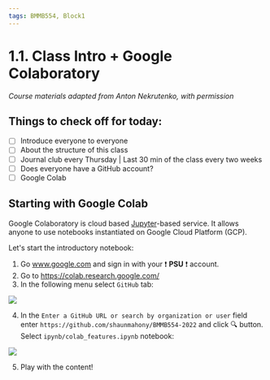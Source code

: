 ```yaml
---
tags: BMMB554, Block1
---
```


# 1.1. Class Intro + Google Colaboratory

*Course materials adapted from Anton Nekrutenko, with permission*

## Things to check off for today:

- [ ] Introduce everyone to everyone
- [ ] About the structure of this class
- [ ] Journal club every Thursday | Last 30 min of the class every two weeks
- [ ] Does everyone have a GitHub account?
- [ ] Google Colab

## Starting with Google Colab

Google Colaboratory is cloud based [Jupyter](https://jupyter.org/)-based service. It allows anyone to use notebooks instantiated on Google Cloud Platform (GCP).

Let's start the introductory notebook:

1. Go www.google.com and sign in with your :exclamation: **PSU** :exclamation: account.
2. Go to https://colab.research.google.com/
3. In the following menu select `GitHub` tab:

![](https://shaunmahony.github.io/BMMB554-2022/img/l1.1a.png)

4. In the `Enter a GitHub URL or search by organization or user` field enter `https://github.com/shaunmahony/BMMB554-2022` and click :mag: button. Select `ipynb/colab_features.ipynb` notebook:

![](https://shaunmahony.github.io/BMMB554-2022/img/l1.1b.png)

5. Play with the content!
